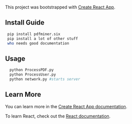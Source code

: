 This project was bootstrapped with [Create React App](https://github.com/facebook/create-react-app).

## Install Guide

```sh
 pip install pdfminer.six
 pip install a lot of other stuff
 who needs good documentation
 ```

 ## Usage

```sh
  python ProcessPDF.py
  python ProcessUser.py
  python network.py #starts server
  ```



## Learn More

You can learn more in the [Create React App documentation](https://facebook.github.io/create-react-app/docs/getting-started).

To learn React, check out the [React documentation](https://reactjs.org/).
